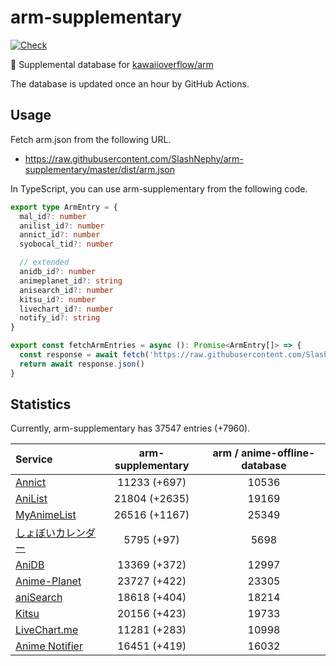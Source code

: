 # arm-supplementary

[![Check](https://github.com/SlashNephy/arm-supplementary/actions/workflows/check-node.yml/badge.svg)](https://github.com/SlashNephy/arm-supplementary/actions/workflows/check-node.yml)

💊 Supplemental database for [kawaiioverflow/arm](https://github.com/kawaiioverflow/arm)

The database is updated once an hour by GitHub Actions.

## Usage

Fetch arm.json from the following URL.

- https://raw.githubusercontent.com/SlashNephy/arm-supplementary/master/dist/arm.json

In TypeScript, you can use arm-supplementary from the following code.

```TypeScript
export type ArmEntry = {
  mal_id?: number
  anilist_id?: number
  annict_id?: number
  syobocal_tid?: number

  // extended
  anidb_id?: number
  animeplanet_id?: string
  anisearch_id?: number
  kitsu_id?: number
  livechart_id?: number
  notify_id?: string
}

export const fetchArmEntries = async (): Promise<ArmEntry[]> => {
  const response = await fetch('https://raw.githubusercontent.com/SlashNephy/arm-supplementary/master/dist/arm.json')
  return await response.json()
}
```

## Statistics

Currently, arm-supplementary has 37547 entries (+7960).

| Service                                     | arm-supplementary | arm / anime-offline-database |
| :------------------------------------------ | :---------------: | :--------------------------: |
| [Annict](https://annict.com)                |   11233 (+697)    |            10536             |
| [AniList](https://anilist.co)               |   21804 (+2635)   |            19169             |
| [MyAnimeList](https://myanimelist.net)      |   26516 (+1167)   |            25349             |
| [しょぼいカレンダー](https://cal.syoboi.jp) |    5795 (+97)     |             5698             |
| [AniDB](https://anidb.net)                  |   13369 (+372)    |            12997             |
| [Anime-Planet](https://anime-planet.com)    |   23727 (+422)    |            23305             |
| [aniSearch](https://anisearch.com)          |   18618 (+404)    |            18214             |
| [Kitsu](https://kitsu.io)                   |   20156 (+423)    |            19733             |
| [LiveChart.me](https://livechart.me)        |   11281 (+283)    |            10998             |
| [Anime Notifier](https://notify.moe)        |   16451 (+419)    |            16032             |
